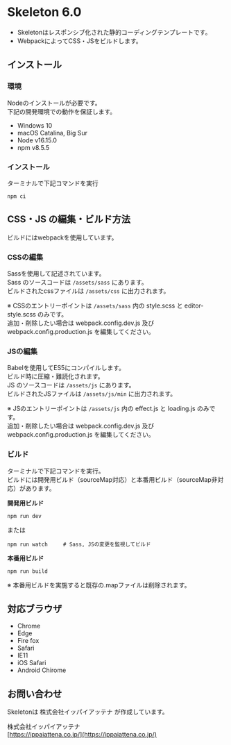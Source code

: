 # Skeleton 6.0

+ Skeletonはレスポンシブ化された静的コーディングテンプレートです。
+ WebpackによってCSS・JSをビルドします。

## インストール

### 環境

Nodeのインストールが必要です。<br>
下記の開発環境での動作を保証します。

- Windows 10
- macOS Catalina, Big Sur
- Node v16.15.0
- npm v8.5.5

### インストール

ターミナルで下記コマンドを実行

```shell
npm ci
```

## CSS・JS の編集・ビルド方法

ビルドにはwebpackを使用しています。

### CSSの編集

Sassを使用して記述されています。<br>
Sass のソースコードは `/assets/sass` にあります。<br>
ビルドされたcssファイルは `/assets/css` に出力されます。

※ CSSのエントリーポイントは `/assets/sass` 内の style.scss と editor-style.scss のみです。<br>
追加・削除したい場合は webpack.config.dev.js 及び webpack.config.production.js を編集してください。

### JSの編集

Babelを使用してES5にコンパイルします。<br>
ビルド時に圧縮・難読化されます。<br>
JS のソースコードは `/assets/js` にあります。<br>
ビルドされたJSファイルは `/assets/js/min` に出力されます。<br>

※ JSのエントリーポイントは `/assets/js` 内の effect.js と loading.js のみです。<br>
追加・削除したい場合は webpack.config.dev.js 及び webpack.config.production.js を編集してください。

### ビルド

ターミナルで下記コマンドを実行。<br>
ビルドには開発用ビルド（sourceMap対応）と本番用ビルド（sourceMap非対応）があります。

**開発用ビルド**
```shell
npm run dev
```
または
```shell
npm run watch     # Sass, JSの変更を監視してビルド
```

**本番用ビルド**
```shell
npm run build
```

※ 本番用ビルドを実施すると既存の.mapファイルは削除されます。


## 対応ブラウザ

- Chrome
- Edge
- Fire fox
- Safari
- IE11
- iOS Safari
- Android Chirome


## お問い合わせ

Skeletonは 株式会社イッパイアッテナ が作成しています。

株式会社イッパイアッテナ<br>
[https://ippaiattena.co.jp/](https://ippaiattena.co.jp/)